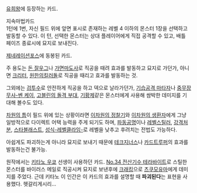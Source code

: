 [유희왕](%EC%9C%A0%ED%9D%AC%EC%99%95.md)에 등장하는 카드.

지속마법카드  
1턴에 1번, 자신 필드 위에 앞면 표시로 존재하는 레벨 4 이하의 몬스터 1장을 선택하고 발동할 수 있다. 이 턴, 선택한 몬스터는 상대
플레이어에게 직접 공격할 수 있고, 배틀 페이즈 종료시에 묘지로 보내진다.

[제네레이션포스](%EC%A0%9C%EB%84%A4%EB%A0%88%EC%9D%B4%EC%85%98%20%ED%8F%AC%EC%8A%A4.md)에
동봉된 카드.

주 용도는 [돈 잘우그](%EB%8F%88%20%EC%9E%98%EC%9A%B0%EA%B7%B8.md)나
[가면마도사](%EA%B0%80%EB%A9%B4%EB%A7%88%EB%8F%84%EC%82%AC.md)로 직공을 때려 효과를 발동하고
묘지로 가던가, 아니면 [크리터](%ED%81%AC%EB%A6%AC%ED%84%B0.md), [원한의킬러돌](%EC%9B%90%ED%95%9C%EC%9D%98%20%ED%82%AC%EB%9F%AC%EB%8F%8C.md)로 직공을 때리고
효과를 발동하는 것.

그외에는 [검투수](%EA%B2%80%ED%88%AC%EC%88%98.md)로 안전하게 직공을 하고 덱으로 날라가던가, [기습공격 마타자](%EA%B8%B0%EC%8A%B5%EA%B3%B5%EA%B2%A9%20%EB%A7%88%ED%83%80%EC%9E%90.md)나
[중무장무사-벤 케이](%EC%A4%91%EB%AC%B4%EC%9E%A5%EB%AC%B4%EC%82%AC-%EB%B2%A4%20%EC%BC%80%EC%9D%B4.md), [고블린의 돌격 부대](%EA%B3%A0%EB%B8%94%EB%A6%B0%EC%9D%98%20%EB%8F%8C%EA%B2%A9%20%EB%B6%80%EB%8C%80.md),
[기황제](%EA%B8%B0%ED%99%A9%EC%A0%9C.md)같은 몬스터에게 사용해 쌈박한 데미지를 기대해 볼수도 있다.

[차원의 틈](%EC%B0%A8%EC%9B%90%EC%9D%98%20%ED%8B%88.md)이 필드 위에 있는 상황이라면 [이차원의 정찰기](%EC%9D%B4%EC%B0%A8%EC%9B%90%EC%9D%98%20%EC%A0%95%EC%B0%B0%EA%B8%B0.md)와
[이차원의 생환자](%EC%9D%B4%EC%B0%A8%EC%9B%90%EC%9D%98%20%EC%83%9D%ED%99%98%EC%9E%90.md)에게 그냥 일방적으로 다이렉트 어택 능력을 주게 되기도 하며,
[파동공명](%ED%8C%8C%EB%8F%99%EA%B3%B5%EB%AA%85.md)이나 [레벨스틸러](%EB%A0%88%EB%B2%A8%20%EC%8A%A4%ED%8B%B8%EB%9F%AC.md),
[강격처분](%EA%B0%95%EA%B2%A9%EC%B2%98%EB%B6%84.md), [스타블래스트](%EC%8A%A4%ED%83%80%20%EB%B8%94%EB%9E%98%EC%8A%A4%ED%8A%B8.md), [성식-레벨클라임-](%EC%84%B1%EC%8B%9D-%EB%A0%88%EB%B2%A8%20%ED%81%B4%EB%9D%BC%EC%9E%84-.md)로 레벨을 낮추고 후려치는 전법도 가능하다.

아쉽게도 파괴하는게 아니라 묘지로 보내기 때문에
[테크지너스](%ED%85%8C%ED%81%AC%EC%A7%80%EB%84%88%EC%8A%A4.md)나 [카드트루퍼](%EC%B9%B4%EB%93%9C%20%ED%8A%B8%EB%A3%A8%ED%8D%BC.md)의 효과를 발동하는건 불가능.

원작에서는 [키타노 우쿄](%ED%82%A4%ED%83%80%EB%85%B8%20%EC%9A%B0%EC%BF%84.md) 선생이
사용하던 카드. [No.34 전산기수 테라바이트](No.34%20%EC%A0%84%EC%82%B0%EA%B8%B0%EC%88%98%20%ED%85%8C%EB%9D%BC%EB%B0%94%EC%9D%B4%ED%8A%B8.md)로 스틸한 몬스터를 바이러스 메일로 직공시켜 묘지로
보낸후에 [크래킹](%ED%81%AC%EB%9E%98%ED%82%B9.md)으로 [츠쿠모유마](%EC%B8%A0%EC%BF%A0%EB%AA%A8%20%EC%9C%A0%EB%A7%88.md)에게 데미지를 주었다. 근데 키타노
이 인간은 이 카드의 효과를 설명할 때 **파괴된다**는 표현을 사용했다. 헷갈리게시리...

